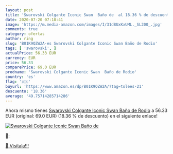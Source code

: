 ```yaml
---
layout: post
title: 'Swarovski Colgante Iconic Swan  Baño de  al 18.36 % de descuento'
date: 2020-07-20 07:18:41
image: 'https://m.media-amazon.com/images/I/31d8UxKxUML._SL200_.jpg'
comments: true
category: ofertas
author: ring
slug: 'B01K9QZW2A-es Swarovski Colgante Iconic Swan Baño de Rodio'
tags: [ 'swarovski', ]
actualPrice: 56.33 EUR
currency: EUR
price: 56.33
comparePrice: 69.0 EUR
prodname: 'Swarovski Colgante Iconic Swan  Baño de Rodio'
country: 'es'
flag: '🇪🇸'
buyurl: 'https://www.amazon.es/dp/B01K9QZW2A/?tag=tolees-21'
descuento: '18.36'
average: '49.75714285714286'
---
```


Ahora mismo tienes [Swarovski Colgante Iconic Swan  Baño de Rodio](https://www.amazon.es/dp/B01K9QZW2A/?tag=tolees-21) a 56.33 EUR (original: 69.0 EUR) (18.36 %  de descuento) en el siguiente enlace!

[![Swarovski Colgante Iconic Swan  Baño de ](https://m.media-amazon.com/images/I/31d8UxKxUML._SL200_.jpg)](https://www.amazon.es/dp/B01K9QZW2A/?tag=tolees-21)

🔎:


[🛒 Visítala!!!](https://www.amazon.es/dp/B01K9QZW2A/?tag=tolees-21)
